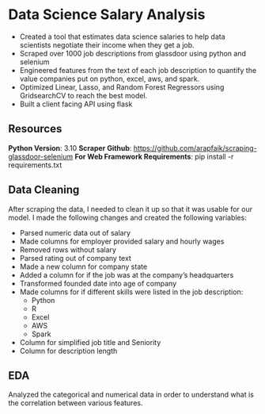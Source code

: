 # Data Science Salary Analysis
- Created a tool that estimates data science salaries to help data scientists negotiate their income when they get a job.
- Scraped over 1000 job descriptions from glassdoor using python and selenium
- Engineered features from the text of each job description to quantify the value companies put on python, excel, aws, and spark.
- Optimized Linear, Lasso, and Random Forest Regressors using GridsearchCV to reach the best model.
- Built a client facing API using flask

## Resources  
**Python Version**: 3.10
**Scraper Github**: https://github.com/arapfaik/scraping-glassdoor-selenium
**For Web Framework Requirements**: pip install -r requirements.txt

## Data Cleaning
After scraping the data, I needed to clean it up so that it was usable for our model. I made the following changes and created the following variables:

- Parsed numeric data out of salary
- Made columns for employer provided salary and hourly wages
- Removed rows without salary
- Parsed rating out of company text
- Made a new column for company state
- Added a column for if the job was at the company’s headquarters
- Transformed founded date into age of company
- Made columns for if different skills were listed in the job description:
  - Python
  - R
  - Excel
  - AWS
  - Spark
- Column for simplified job title and Seniority
- Column for description length

## EDA  
Analyzed the categorical and numerical data in order to understand what is the correlation between various features.
